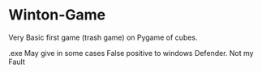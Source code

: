 # Winton-Game
Very Basic first game (trash game) on Pygame of cubes.

.exe May give in some cases False positive to windows Defender. Not my Fault
